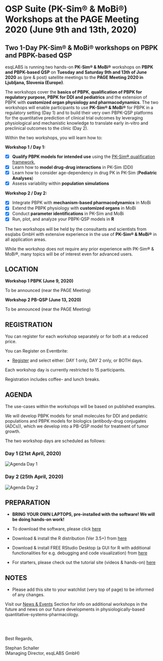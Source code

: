 # OSP Suite (PK-Sim® &amp; MoBi®) Workshops at the PAGE Meeting 2020 (June 9th and 13th, 2020)

## Two 1-Day PK-Sim® &amp; MoBi® workshops on PBPK and PBPK-based QSP 

esqLABS is running two hands-on **PK-Sim® & MoBi®** workshops on **PBPK and PBPK-based QSP** on **Tuesday and Saturday 9th and 13th of June 2020** as (pre & post) satellite meetings to the **PAGE Meeting 2020 in Ljubljana, Slovenia (Europe)**.

The workshops cover the **basics of PBPK**, **qualification of PBPK for regulatory purpose, PBPK for DDI and pediatrics** and the extension of PBPK with **customized organ physiology and pharmacodynamics**. The two workshops will enable participants to use **PK-Sim® & MoBi®** for PBPK in a regulatory setting (Day 1) and to build their very own PBPK-QSP platforms for the quantitative prediction of clinical trial outcomes by leveraging physiological and mechanistic knowledge to translate early in-vitro and preclinical outcomes to the clinic (Day 2). 

Within the two workshops, you will learn how to:

**Workshop 1 / Day 1:**
- [x] **Qualify PBPK models for intended use** using the [PK-Sim® qualification framework](https://docs.open-systems-pharmacology.org/shared-tools-and-example-workflows/qualification),
- [x] Learn how to **model drug-drug interactions** in PK-Sim (DDI)
- [x] Learn how to consider age-dependency in drug PK in PK-Sim (**Pediatric Analyses**)
- [x] Assess variability within **population simulations**

**Workshop 2 / Day 2:**
- [x] Integrate PBPK with **mechanism-based pharmacodynamics** in MoBi
- [x] Extend the PBPK physiology with **customized organs** in MoBi
- [x] Conduct **parameter identifications** in PK-Sim and MoBi
- [x] Run, plot, and analyze your PBPK-QSP models in **R**

The two workshops will be held by the consultants and scientists from esqlabs GmbH with extensive experience in the use of **PK-Sim® & MoBi®** in all application areas. 

While the workshop does not require any prior experience with PK-Sim® & MoBi®, many topics will be of interest even for advanced users.


## LOCATION

**Workshop 1 PBPK (June 9, 2020)**

To be announced (near the PAGE Meeting)

**Workshop 2 PB-QSP (June 13, 2020)**

To be announced (near the PAGE Meeting)

## REGISTRATION

You can register for each workshop separately or for both at a reduced price.

You can Register on Eventbrite:
- [Register](https://www.eventbrite.com/e/qspc2020-pbpk-with-pk-sim-mobi-osp-suite-registration-86318114805) and select either: DAY 1 only, DAY 2 only, or BOTH days.

Each workshop day is currently restricted to 15 participants.

Registration includes coffee- and lunch breaks.

## AGENDA

The use-cases within the workshops will be based on published examples. 

We will develop PBPK models for small molecules for DDI and pediatric populations and PBPK models for biologics (antibody-drug conjugates (ADCs)), which we develop into a PB-QSP model for treatment of tumor growth.  

The two workshop days are scheduled as follows:

### Day 1 (21st April, 2020)

![Agenda Day 1](https://esqlabs.com/wp-content/uploads/2020/02/PAGE2020-Agenda-D1.png)

### Day 2 (25th April, 2020)

![Agenda Day 2](https://esqlabs.com/wp-content/uploads/2020/02/PAGE2020-Agenda-D2.png)

## PREPARATION

- **BRING YOUR OWN LAPTOPS, pre-installed with the software! We will be doing hands-on work!**

- To download the software, please click [here]( http://setup.open-systems-pharmacology.org )
- Download & install the R distribution (Ver 3.5+) from [here](https://cran.r-project.org/bin/windows/base/ )
- Download & install FREE RStudio Desktop (a GUI for R with additional functionalities for e.g. debugging and code visualization) from [here]( https://www.rstudio.com/products/rstudio/download/ )
- For starters, please check out the tutorial site (videos &amp; hands-on) [here](http://www.open-systems-pharmacology.org/#tutorials)

## NOTES

- Please add this site to your watchlist (very top of page) to be informed of any changes.

Visit our [News & Events](https://esqlabs.com/news-events) Section for info on additional workshops in the future and news on our future developments in physiologically-based quantitative-systems-pharmacology.

<br />
<br />

Best Regards,

Stephan Schaller <br />
(Managing Director, esqLABS GmbH)
